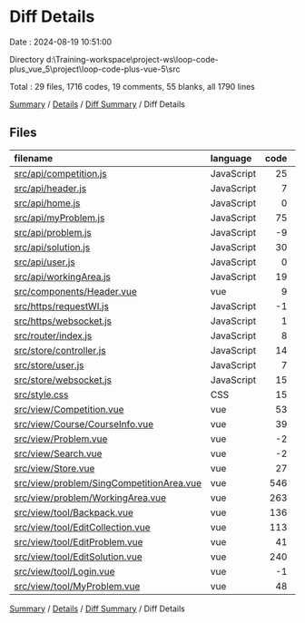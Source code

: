 # Diff Details

Date : 2024-08-19 10:51:00

Directory d:\\Training-workspace\\project-ws\\loop-code-plus_vue_5\\project\\loop-code-plus-vue-5\\src

Total : 29 files,  1716 codes, 19 comments, 55 blanks, all 1790 lines

[Summary](results.md) / [Details](details.md) / [Diff Summary](diff.md) / Diff Details

## Files
| filename | language | code | comment | blank | total |
| :--- | :--- | ---: | ---: | ---: | ---: |
| [src/api/competition.js](/src/api/competition.js) | JavaScript | 25 | 0 | 4 | 29 |
| [src/api/header.js](/src/api/header.js) | JavaScript | 7 | 1 | 1 | 9 |
| [src/api/home.js](/src/api/home.js) | JavaScript | 0 | 0 | 1 | 1 |
| [src/api/myProblem.js](/src/api/myProblem.js) | JavaScript | 75 | 8 | 1 | 84 |
| [src/api/problem.js](/src/api/problem.js) | JavaScript | -9 | -1 | 1 | -9 |
| [src/api/solution.js](/src/api/solution.js) | JavaScript | 30 | 3 | 3 | 36 |
| [src/api/user.js](/src/api/user.js) | JavaScript | 0 | 1 | 1 | 2 |
| [src/api/workingArea.js](/src/api/workingArea.js) | JavaScript | 19 | 2 | 0 | 21 |
| [src/components/Header.vue](/src/components/Header.vue) | vue | 9 | 0 | 1 | 10 |
| [src/https/requestWI.js](/src/https/requestWI.js) | JavaScript | -1 | 1 | 0 | 0 |
| [src/https/websocket.js](/src/https/websocket.js) | JavaScript | 1 | 0 | 0 | 1 |
| [src/router/index.js](/src/router/index.js) | JavaScript | 8 | 0 | 0 | 8 |
| [src/store/controller.js](/src/store/controller.js) | JavaScript | 14 | 2 | 1 | 17 |
| [src/store/user.js](/src/store/user.js) | JavaScript | 7 | 0 | 0 | 7 |
| [src/store/websocket.js](/src/store/websocket.js) | JavaScript | 15 | 2 | 2 | 19 |
| [src/style.css](/src/style.css) | CSS | 15 | 0 | 0 | 15 |
| [src/view/Competition.vue](/src/view/Competition.vue) | vue | 53 | 0 | 3 | 56 |
| [src/view/Course/CourseInfo.vue](/src/view/Course/CourseInfo.vue) | vue | 39 | 0 | 0 | 39 |
| [src/view/Problem.vue](/src/view/Problem.vue) | vue | -2 | 0 | 1 | -1 |
| [src/view/Search.vue](/src/view/Search.vue) | vue | -2 | 0 | -1 | -3 |
| [src/view/Store.vue](/src/view/Store.vue) | vue | 27 | 0 | 2 | 29 |
| [src/view/problem/SingCompetitionArea.vue](/src/view/problem/SingCompetitionArea.vue) | vue | 546 | 0 | 16 | 562 |
| [src/view/problem/WorkingArea.vue](/src/view/problem/WorkingArea.vue) | vue | 263 | 0 | -1 | 262 |
| [src/view/tool/Backpack.vue](/src/view/tool/Backpack.vue) | vue | 136 | 0 | 0 | 136 |
| [src/view/tool/EditCollection.vue](/src/view/tool/EditCollection.vue) | vue | 113 | 0 | 2 | 115 |
| [src/view/tool/EditProblem.vue](/src/view/tool/EditProblem.vue) | vue | 41 | 0 | -1 | 40 |
| [src/view/tool/EditSolution.vue](/src/view/tool/EditSolution.vue) | vue | 240 | 0 | 12 | 252 |
| [src/view/tool/Login.vue](/src/view/tool/Login.vue) | vue | -1 | 0 | -1 | -2 |
| [src/view/tool/MyProblem.vue](/src/view/tool/MyProblem.vue) | vue | 48 | 0 | 7 | 55 |

[Summary](results.md) / [Details](details.md) / [Diff Summary](diff.md) / Diff Details